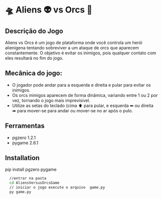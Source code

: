 
# 🛸 Aliens 👽 vs Orcs 👹

## Descrição do Jogo
Aliens vs Orcs é um jogo de plataforma onde você controla um herói alienígena tentando sobreviver a um ataque de orcs que aparecem constantemente. O objetivo é evitar os inimigos, pois qualquer contato com eles resultará no fim do jogo.

## Mecânica do jogo:
- O jogador pode andar para a esquerda e direita e pular para evitar os inimigos.
- Os orcs inimigos aparecem de forma dinâmica, variando entre 1 ou 2 por vez, tornando o jogo mais imprevisível.
- Utilize as setas do teclado (cima ⬆ para pular, e esquerda ⬅ ou direita ➡ para mover-se para andar ou mover-se no ar após o pulo.

## Ferramentas
- pgzero 1.2.1
- pygame 2.6.1





## Installation

pip install pgzero pygame

```bash
  //entrar na pasta
  cd AliensVersusOrcsGame
  // iniciar o jogo execute o arquivo  game.py 
  py game.py
```
    
